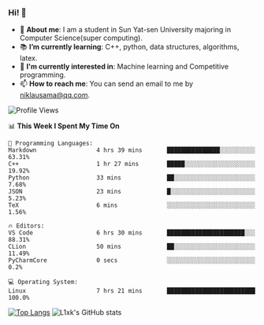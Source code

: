 ### Hi! 👋

+ :school: **About me**: I am a student in Sun Yat-sen University majoring in Computer Science(super computing).
+ :books: **I’m currently learning**: C++, python, data structures, algorithms, latex.
+ :lollipop: **I'm currently interested in**: Machine learning and Competitive programming.
+ 📫 **How to reach me**: You can send an email to me by niklausama@qq.com.

<!--START_SECTION:waka-->
![Profile Views](http://img.shields.io/badge/Profile%20Views-618-blue)

📊 **This Week I Spent My Time On** 

```text
💬 Programming Languages: 
Markdown                 4 hrs 39 mins       ███████████████░░░░░░░░░░   63.31% 
C++                      1 hr 27 mins        █████░░░░░░░░░░░░░░░░░░░░   19.92% 
Python                   33 mins             ██░░░░░░░░░░░░░░░░░░░░░░░   7.68% 
JSON                     23 mins             █░░░░░░░░░░░░░░░░░░░░░░░░   5.23% 
TeX                      6 mins              ░░░░░░░░░░░░░░░░░░░░░░░░░   1.56%

🔥 Editors: 
VS Code                  6 hrs 30 mins       ██████████████████████░░░   88.31% 
CLion                    50 mins             ██░░░░░░░░░░░░░░░░░░░░░░░   11.49% 
PyCharmCore              0 secs              ░░░░░░░░░░░░░░░░░░░░░░░░░   0.2%

💻 Operating System: 
Linux                    7 hrs 21 mins       █████████████████████████   100.0%

```


<!--END_SECTION:waka-->


[![Top Langs](https://github-readme-stats.vercel.app/api/top-langs/?username=lixk28&langs_count=8&layout=compact&hide_border=true)](https://github.com/lixk28/github-readme-stats)
![L1xk's GitHub stats](https://github-readme-stats.vercel.app/api?username=lixk28&show_icons=true&hide_border=true&count_private=true)




<!--
**lixk28/lixk28** is a ✨ _special_ ✨ repository because its `README.md` (this file) appears on your GitHub profile.

Here are some ideas to get you started:

- 🔭 I’m currently working on ...
- 🌱 I’m currently learning ...
- 👯 I’m looking to collaborate on ...
- 🤔 I’m looking for help with ...
- 💬 Ask me about ...
- 📫 How to reach me: ...
- 😄 Pronouns: ...
- ⚡ Fun fact: ...
  -->
